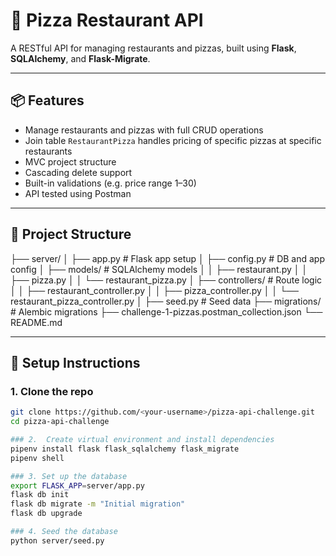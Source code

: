 # 🍕 Pizza Restaurant API

A RESTful API for managing restaurants and pizzas, built using **Flask**, **SQLAlchemy**, and **Flask-Migrate**.

---

## 📦 Features

- Manage restaurants and pizzas with full CRUD operations
- Join table `RestaurantPizza` handles pricing of specific pizzas at specific restaurants
- MVC project structure
- Cascading delete support
- Built-in validations (e.g. price range 1–30)
- API tested using Postman

---

## 📁 Project Structure

├── server/
│ ├── app.py # Flask app setup
│ ├── config.py # DB and app config
│ ├── models/ # SQLAlchemy models
│ │ ├── restaurant.py
│ │ ├── pizza.py
│ │ └── restaurant_pizza.py
│ ├── controllers/ # Route logic
│ │ ├── restaurant_controller.py
│ │ ├── pizza_controller.py
│ │ └── restaurant_pizza_controller.py
│ ├── seed.py # Seed data
├── migrations/ # Alembic migrations
├── challenge-1-pizzas.postman_collection.json
└── README.md

---

## 🔧 Setup Instructions

### 1. Clone the repo

```bash
git clone https://github.com/<your-username>/pizza-api-challenge.git
cd pizza-api-challenge

### 2.  Create virtual environment and install dependencies
pipenv install flask flask_sqlalchemy flask_migrate
pipenv shell

### 3. Set up the database
export FLASK_APP=server/app.py
flask db init
flask db migrate -m "Initial migration"
flask db upgrade

### 4. Seed the database
python server/seed.py

